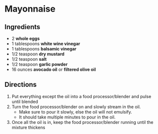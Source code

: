 # Mayonnaise

## Ingredients

- 2 **whole eggs**
- 1 tablespoons **white wine vinegar**
- 1 tablespoons **balsamic vinegar**
- 1/2 teaspoon **dry mustard**
- 1/2 teaspoon **salt**
- 1/2 teaspoon **garlic powder**
- 16 ounces **avocado oil** or **filtered olive oil**

## Directions

1. Put everything except the oil into a food processor/blender and pulse until blended
1. Turn the food processor/blender on and slowly stream in the oil.
    - Make sure to pour it slowly, else the oil will not emulsify.
    - It should take multiple minutes to pour in the oil.
1. Once all the oil is in, keep the food processor/blender running until the mixture thickens
